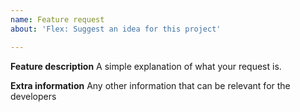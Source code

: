 ```yaml
---
name: Feature request
about: 'Flex: Suggest an idea for this project'

---
```


**Feature description**
A simple explanation of what your request is.

**Extra information**
Any other information that can be relevant for the developers

